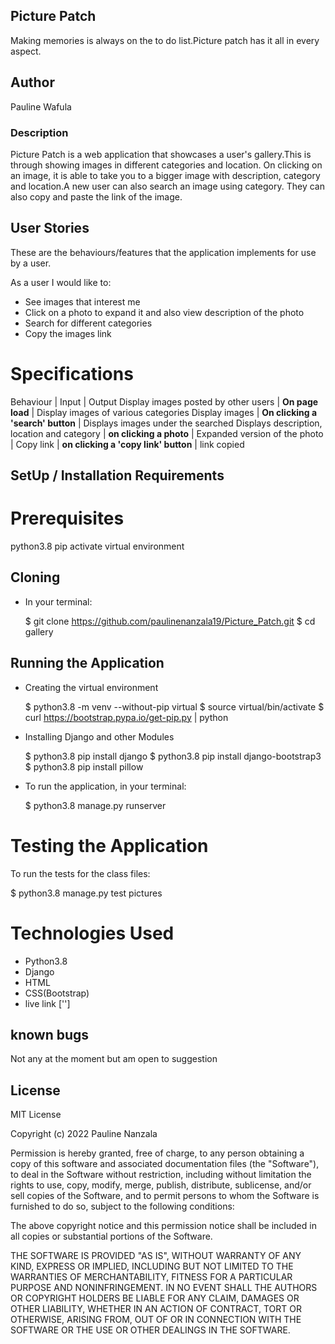 ## Picture Patch
Making memories is always on the to do list.Picture patch has it all in every aspect.

## Author
Pauline Wafula

### Description
Picture Patch is a web application that showcases a user's gallery.This is through showing images in different categories and location. On clicking on an image, it is able to take you to a bigger image with description, category and location.A new user can also search an image using category. They can also copy and paste the link of the image.

## User Stories
These are the behaviours/features that the application implements for use by a user.

As a user I would like to:

* See images that interest me 
* Click on a photo to expand it and also view description of the photo
* Search for different categories
* Copy the images link

# Specifications
Behaviour |	Input |	Output
Display images posted by other users |	**On page load** |	Display images of various categories
Display images |	**On clicking a 'search' button**	| Displays images under the searched
Displays description, location and category | **on clicking a photo** | Expanded version of the photo |
Copy link | **on clicking a 'copy link' button** | link copied

## SetUp / Installation Requirements
# Prerequisites
python3.8
pip
activate virtual environment
## Cloning
* In your terminal:

  $ git clone https://github.com/paulinenanzala19/Picture_Patch.git
  $ cd gallery
## Running the Application
* Creating the virtual environment

  $ python3.8 -m venv --without-pip virtual
  $ source virtual/bin/activate
  $ curl https://bootstrap.pypa.io/get-pip.py | python

* Installing Django and other Modules

  $ python3.8  pip install django
  $ python3.8  pip install django-bootstrap3
  $ python3.8  pip install pillow
  
* To run the application, in your terminal:

  $ python3.8 manage.py runserver
   
# Testing the Application
To run the tests for the class files:

  $ python3.8 manage.py test pictures

# Technologies Used
* Python3.8
* Django
* HTML
* CSS(Bootstrap)
* live link
['']

## known bugs
Not any at the moment but am open to suggestion

## License
MIT License

Copyright (c) 2022 Pauline Nanzala

Permission is hereby granted, free of charge, to any person obtaining a copy of this software and associated documentation files (the "Software"), to deal in the Software without restriction, including without limitation the rights to use, copy, modify, merge, publish, distribute, sublicense, and/or sell copies of the Software, and to permit persons to whom the Software is furnished to do so, subject to the following conditions:

The above copyright notice and this permission notice shall be included in all copies or substantial portions of the Software.

THE SOFTWARE IS PROVIDED "AS IS", WITHOUT WARRANTY OF ANY KIND, EXPRESS OR IMPLIED, INCLUDING BUT NOT LIMITED TO THE WARRANTIES OF MERCHANTABILITY, FITNESS FOR A PARTICULAR PURPOSE AND NONINFRINGEMENT. IN NO EVENT SHALL THE AUTHORS OR COPYRIGHT HOLDERS BE LIABLE FOR ANY CLAIM, DAMAGES OR OTHER LIABILITY, WHETHER IN AN ACTION OF CONTRACT, TORT OR OTHERWISE, ARISING FROM, OUT OF OR IN CONNECTION WITH THE SOFTWARE OR THE USE OR OTHER DEALINGS IN THE SOFTWARE.